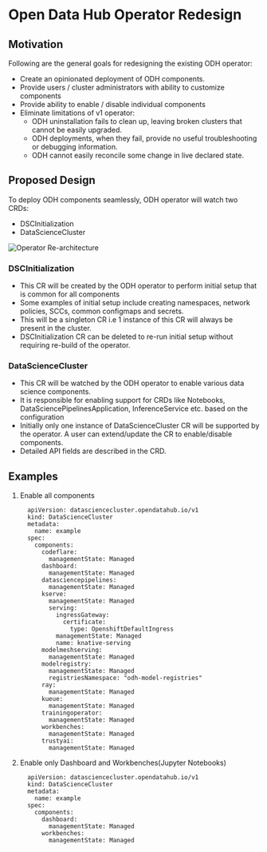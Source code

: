 # Open Data Hub Operator Redesign

## Motivation

Following are the general goals for redesigning the existing ODH operator:

- Create an opinionated deployment of ODH components.
- Provide users / cluster administrators with ability to customize components
- Provide ability to enable / disable individual components
- Eliminate limitations of v1 operator:
  - ODH uninstallation fails to clean up, leaving broken clusters that cannot be easily upgraded.
  - ODH deployments, when they fail, provide no useful troubleshooting or debugging information.
  - ODH cannot easily reconcile some change in live declared state.

## Proposed Design

To deploy ODH components seamlessly, ODH operator will watch two CRDs:

- DSCInitialization
- DataScienceCluster

![Operator Re-architecture](images/Operator%20Architecture.png)

### DSCInitialization

- This CR will be created by the ODH operator to perform initial setup that is common for all components
- Some examples of initial setup include creating namespaces, network policies, SCCs, common configmaps and secrets.
- This will be a singleton CR i.e 1 instance of this CR will always be present in the cluster.
- DSCInitialization CR can be deleted to re-run initial setup without requiring re-build of the operator.

### DataScienceCluster

- This CR will be watched by the ODH operator to enable various data science components.
- It is responsible for enabling support for CRDs like Notebooks, DataSciencePipelinesApplication, InferenceService etc. based on the configuration
- Initially only one instance of DataScienceCluster CR will be supported by the operator. A user can extend/update the CR to enable/disable components.
- Detailed API fields are described in the CRD.

## Examples

1. Enable all components

    ```console
      apiVersion: datasciencecluster.opendatahub.io/v1
      kind: DataScienceCluster
      metadata:
        name: example
      spec:
        components:
          codeflare:
            managementState: Managed
          dashboard:
            managementState: Managed
          datasciencepipelines:
            managementState: Managed
          kserve:
            managementState: Managed
            serving:
              ingressGateway:
                certificate:
                  type: OpenshiftDefaultIngress
              managementState: Managed
              name: knative-serving
          modelmeshserving:
            managementState: Managed
          modelregistry:
            managementState: Managed
            registriesNamespace: "odh-model-registries"
          ray:
            managementState: Managed
          kueue:
            managementState: Managed
          trainingoperator:
            managementState: Managed
          workbenches:
            managementState: Managed
          trustyai:
            managementState: Managed
    ```

2. Enable only Dashboard and Workbenches(Jupyter Notebooks)

    ```console
      apiVersion: datasciencecluster.opendatahub.io/v1
      kind: DataScienceCluster
      metadata:
        name: example
      spec:
        components:
          dashboard:
            managementState: Managed
          workbenches:
            managementState: Managed 
    ```
